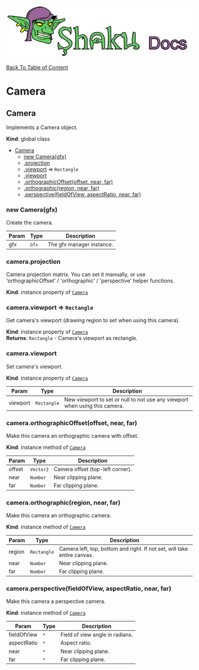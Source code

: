 ![Shaku JS](resources/logo-sm.png)

[Back To Table of Content](index.md)

# Camera

<a name="Camera"></a>

## Camera
Implements a Camera object.

**Kind**: global class  

* [Camera](#Camera)
    * [new Camera(gfx)](#new_Camera_new)
    * [.projection](#Camera+projection)
    * [.viewport](#Camera+viewport) ⇒ <code>Rectangle</code>
    * [.viewport](#Camera+viewport)
    * [.orthographicOffset(offset, near, far)](#Camera+orthographicOffset)
    * [.orthographic(region, near, far)](#Camera+orthographic)
    * [.perspective(fieldOfView, aspectRatio, near, far)](#Camera+perspective)

<a name="new_Camera_new"></a>

### new Camera(gfx)
Create the camera.


| Param | Type | Description |
| --- | --- | --- |
| gfx | <code>Gfx</code> | The gfx manager instance. |

<a name="Camera+projection"></a>

### camera.projection
Camera projection matrix.
You can set it manually, or use 'orthographicOffset' / 'orthographic' / 'perspective' helper functions.

**Kind**: instance property of [<code>Camera</code>](#Camera)  
<a name="Camera+viewport"></a>

### camera.viewport ⇒ <code>Rectangle</code>
Get camera's viewport (drawing region to set when using this camera).

**Kind**: instance property of [<code>Camera</code>](#Camera)  
**Returns**: <code>Rectangle</code> - Camera's viewport as rectangle.  
<a name="Camera+viewport"></a>

### camera.viewport
Set camera's viewport.

**Kind**: instance property of [<code>Camera</code>](#Camera)  

| Param | Type | Description |
| --- | --- | --- |
| viewport | <code>Rectangle</code> | New viewport to set or null to not use any viewport when using this camera. |

<a name="Camera+orthographicOffset"></a>

### camera.orthographicOffset(offset, near, far)
Make this camera an orthographic camera with offset.

**Kind**: instance method of [<code>Camera</code>](#Camera)  

| Param | Type | Description |
| --- | --- | --- |
| offset | <code>Vector2</code> | Camera offset (top-left corner). |
| near | <code>Number</code> | Near clipping plane. |
| far | <code>Number</code> | Far clipping plane. |

<a name="Camera+orthographic"></a>

### camera.orthographic(region, near, far)
Make this camera an orthographic camera.

**Kind**: instance method of [<code>Camera</code>](#Camera)  

| Param | Type | Description |
| --- | --- | --- |
| region | <code>Rectangle</code> | Camera left, top, bottom and right. If not set, will take entire canvas. |
| near | <code>Number</code> | Near clipping plane. |
| far | <code>Number</code> | Far clipping plane. |

<a name="Camera+perspective"></a>

### camera.perspective(fieldOfView, aspectRatio, near, far)
Make this camera a perspective camera.

**Kind**: instance method of [<code>Camera</code>](#Camera)  

| Param | Type | Description |
| --- | --- | --- |
| fieldOfView | <code>\*</code> | Field of view angle in radians. |
| aspectRatio | <code>\*</code> | Aspect ratio. |
| near | <code>\*</code> | Near clipping plane. |
| far | <code>\*</code> | Far clipping plane. |

